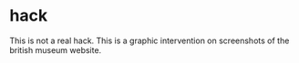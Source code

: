 # hack
This is not a real hack. This is a graphic intervention on screenshots of the british museum website. 
